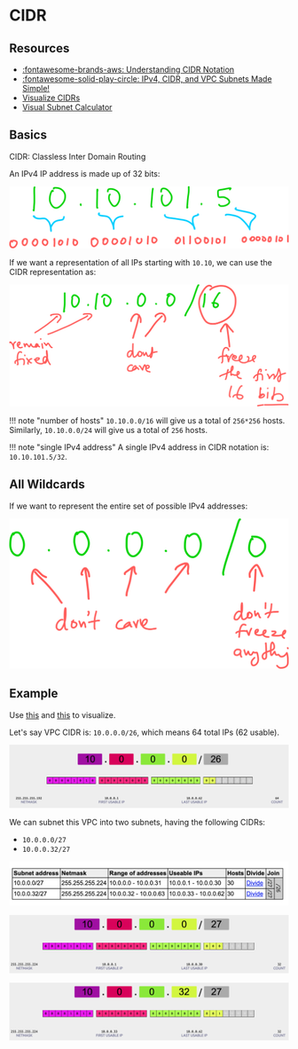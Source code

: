 CIDR
===

Resources
---

- [:fontawesome-brands-aws: Understanding CIDR Notation][1]
- [:fontawesome-solid-play-circle: IPv4, CIDR, and VPC Subnets Made Simple!][2]
- [Visualize CIDRs][3]
- [Visual Subnet Calculator][4]

<!-- Links -->
[1]: https://www.aws.training/Details/Video?id=16480
[2]: https://www.youtube.com/watch?v=z07HTSzzp3o&t=745s
[3]: https://cidr.xyz/
[4]: https://www.davidc.net/sites/default/subnets/subnets.html

Basics
---

CIDR: Classless Inter Domain Routing

An IPv4 IP address is made up of 32 bits:

![ip-address-32-bits](assets/ip-address-32-bits.png)

If we want a representation of all IPs starting with `10.10`, we can use the
CIDR representation as:

![cidr](assets/cidr.png)

!!! note "number of hosts"
    `10.10.0.0/16` will give us a total of `256*256` hosts. Similarly,
    `10.10.0.0/24` will give us a total of `256` hosts.

!!! note "single IPv4 address"
    A single IPv4 address in CIDR notation is: `10.10.101.5/32`.

All Wildcards
---

If we want to represent the entire set of possible IPv4 addresses:

![all-wildcards](assets/all-wildcards.png)


Example
---

Use [this][3] and [this][4] to
visualize.

Let's say VPC CIDR is: `10.0.0.0/26`, which means 64 total IPs (62 usable).

![vpc-cidr](assets/vpc-cidr.png)

We can subnet this VPC into two subnets, having the following CIDRs:

- `10.0.0.0/27`
- `10.0.0.32/27`

![subnets](assets/subnets.png)

![subnet-1](assets/subnet-1.png)

![subnet-2](assets/subnet-2.png)
